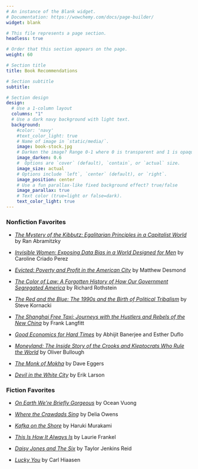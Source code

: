 ```yaml
---
# An instance of the Blank widget.
# Documentation: https://wowchemy.com/docs/page-builder/
widget: blank

# This file represents a page section.
headless: true

# Order that this section appears on the page.
weight: 60

# Section title
title: Book Recommendations 

# Section subtitle
subtitle:

# Section design
design:
  # Use a 1-column layout
  columns: "1"
  # Use a dark navy background with light text.
  background:
    #color: 'navy'
    #text_color_light: true    
    # Name of image in `static/media/`.
    image: book-stock.jpg
    # Darken the image? Range 0-1 where 0 is transparent and 1 is opaque.
    image_darken: 0.6
    #  Options are `cover` (default), `contain`, or `actual` size.
    image_size: actual
    # Options include `left`, `center` (default), or `right`.
    image_position: center
    # Use a fun parallax-like fixed background effect? true/false
    image_parallax: true
    # Text color (true=light or false=dark).
    text_color_light: true
---
```


### Nonfiction Favorites

* [*The Mystery of the Kibbutz: Egalitarian Principles in a Capitalist World*](https://press.princeton.edu/books/hardcover/9780691177533/the-mystery-of-the-kibbutz) by Ran Abramitzky 

* [*Invisible Women: Exposing Data Bias in a World Designed for Men*](https://www.abramsbooks.com/product/invisible-women_9781419729072/) by Caroline Criado Perez

* [*Evicted: Poverty and Profit in the American City*](https://www.evictedbook.com/) by Matthew Desmond

* [*The Color of Law: A Forgotten History of How Our Government Segregated America*](https://www.epi.org/publication/the-color-of-law-a-forgotten-history-of-how-our-government-segregated-america/) by Richard Rothstein

* [*The Red and the Blue: The 1990s and the Birth of Political Tribalism*](https://www.harpercollins.com/products/the-red-and-the-blue-steve-kornacki?variant=32207359115298) by Steve Kornacki

* [*The Shanghai Free Taxi: Journeys with the Hustlers and Rebels of the New China*](https://www.publicaffairsbooks.com/titles/frank-langfitt/the-shanghai-free-taxi/9781610398145/) by Frank Langfitt

* [*Good Economics for Hard Times*](https://www.goodeconomicsforhardtimes.com/) by Abhijit Banerjee and Esther Duflo 

* [*Moneyland: The Inside Story of the Crooks and Kleptocrats Who Rule the World*](https://us.macmillan.com/books/9781250208705) by Oliver Bullough

* [*The Monk of Mokha*](https://daveeggers.net/monkofmokha) by Dave Eggers

* [*Devil in the White City*](https://eriklarsonbooks.com/book/the-devil-in-the-white-city/) by Erik Larson

### Fiction Favorites

* [*On Earth We're Briefly Gorgeous*](https://www.penguinrandomhouse.com/books/600633/on-earth-were-briefly-gorgeous-by-ocean-vuong/) by Ocean Vuong

* [*Where the Crawdads Sing*](https://www.deliaowens.com/) by Delia Owens

* [*Kafka on the Shore*](https://www.harukimurakami.com/book/kafka-on-the-shore) by Haruki Murakami

* [*This Is How It Always Is*](https://www.lauriefrankel.net/this-is-how-it-always-is.html) by Laurie Frankel

* [*Daisy Jones and The Six*](https://www.penguinrandomhouse.com/books/577211/daisy-jones-and-the-six-by-taylor-jenkins-reid/) by Taylor Jenkins Reid

* [*Lucky You*](http://www.carlhiaasen.com/book-detail.shtml?bid=18) by Carl Hiaasen




